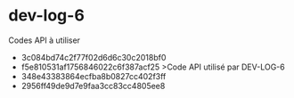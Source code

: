 # dev-log-6
Codes API à utiliser

* 3c084bd74c2f77f02d6d6c30c2018bf0
* f5e810531af1756846022c6f387acf25 >Code API utilisé par DEV-LOG-6
* 348e43383864ecfba8b0827cc402f3ff
* 2956ff49de9d7e9faa3cc83cc4805ee8